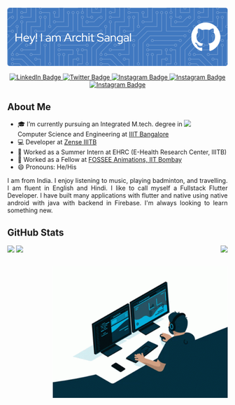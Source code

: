 ![Banner](./banner.png)

<div id="badges" align="center">
  <a href="https://www.linkedin.com/in/archit-sangal-aa7185190/">
    <img src="https://img.shields.io/badge/LinkedIn-blue?style=for-the-badge&logo=linkedin&logoColor=white" alt="LinkedIn Badge"/>
  </a>
  <a href="https://twitter.com/ArchitSangal_">
    <img src="https://img.shields.io/badge/Twitter-blue?style=for-the-badge&logo=twitter&logoColor=white" alt="Twitter Badge"/>
  </a>
  <a href="https://www.instagram.com/architsangal2000/">
    <img src="https://img.shields.io/badge/-Instagram-ff69b4?style=for-the-badge&logo=instagram&logoColor=white" alt="Instagram Badge"/>
  </a>
  <a href="https://stackoverflow.com/users/13279920/archit?tab=profile">
    <img src="https://img.shields.io/badge/-Stack%20Overflow-lightgrey?style=for-the-badge&logo=stackoverflow&logoColor=brown" alt="Instagram Badge"/>
  </a>
  <a href="https://stackoverflow.com/users/13279920/archit?tab=profile">
    <img src="https://img.shields.io/badge/-GMAIL-red?style=for-the-badge&logo=gmail&logoColor=white" alt="Instagram Badge"/>
  </a>
</div>

## About Me

<img align="right" src="https://media.giphy.com/media/M9gbBd9nbDrOTu1Mqx/giphy.gif" width="100"/>

- 🎓 I’m currently pursuing an Integrated M.tech. degree in Computer Science and Engineering at [IIIT Bangalore](https://www.iiitb.ac.in/)
- 💻 Developer at [Zense IIITB](https://github.com/zense)
- 💼 Worked as a Summer Intern at EHRC (E-Health Research Center, IIITB)
- 💼 Worked as a Fellow at [FOSSEE Animations, IIT Bombay](https://github.com/FOSSEE)
- 😄 Pronouns: He/His

<div style="text-align: justify"> 
I am from India. I enjoy listening to music, playing badminton, and travelling. I am fluent in English and Hindi. I like to call myself a Fullstack Flutter Developer. I have built many applications with flutter and native using native android with java with backend in Firebase. I'm always looking to learn something new. </div>

## GitHub Stats
<img align="right" src="https://github-readme-stats.vercel.app/api/top-langs/?username=architsangal&theme=codeSTACKr">
<img src = "https://github-readme-streak-stats.herokuapp.com?user=architsangal&theme=vision-friendly-dark&hide_border=true&date_format=M%20j%5B%2C%20Y%5D">
<img src = "https://github-readme-stats.vercel.app/api?username=architsangal&count_private=true&show_icons=true&theme=codeSTACKr">

## 
<img align="right" src="gif.gif" width="400" height="300" style="margin-left: 50px" >
